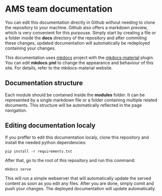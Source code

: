 # AMS team documentation

You can edit this documentation directly in Github without needing to clone the repository to your machine. Github also offers a markdown preview, which is very convenient for this purpouse. Simply start by creating a file or a folder inside the **docs** directory of the repository and after commiting these changes, updated documentation will automatically be redeployed containing your changes. 

This documentation uses [mkdocs](https://www.mkdocs.org/) project with the [mkdocs-material](https://squidfunk.github.io/mkdocs-material/) plugin. You can edit **mkdocs.yml** to change the appearance and behaviour of this site. For details, refer to the mkdocs-material website.

## Documentation structure
Each module should be contained inside the **modules** folder. It can be represented by a single markdown file or a folder containing multiple related documents. This structure will be automatically reflected in the page navigation.


## Editing documentation localy
If you preffer to edit this documentation localy, clone this repository and install the needed python dependencies:

```
pip install -r requirements.txt
```

After that, go to the root of this repository and run this command:

```
mkdocs serve
```

This will run a simple webserver that will automatically update the served content as soon as you edit any files. After you are done, simply comit and push your changes. The deployed documentation will update automatically.

